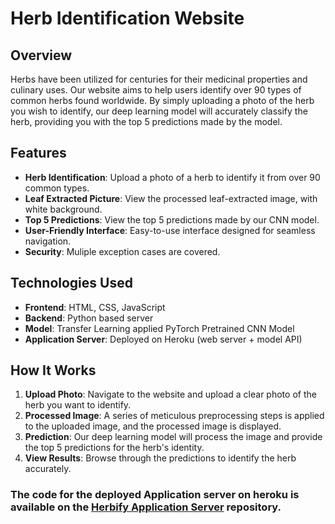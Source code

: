 # Herb Identification Website

## Overview

Herbs have been utilized for centuries for their medicinal properties and culinary uses. Our website aims to help users identify over 90 types of common herbs found worldwide. By simply uploading a photo of the herb you wish to identify, our deep learning model will accurately classify the herb, providing you with the top 5 predictions made by the model.

## Features

- **Herb Identification**: Upload a photo of a herb to identify it from over 90 common types.
- **Leaf Extracted Picture**: View the processed leaf-extracted image, with white background.
- **Top 5 Predictions**: View the top 5 predictions made by our CNN model.
- **User-Friendly Interface**: Easy-to-use interface designed for seamless navigation.
- **Security**: Muliple exception cases are covered.

## Technologies Used

- **Frontend**: HTML, CSS, JavaScript
- **Backend**: Python based server
- **Model**: Transfer Learning applied PyTorch Pretrained CNN Model
- **Application Server**: Deployed on Heroku (web server + model API)

## How It Works

1. **Upload Photo**: Navigate to the website and upload a clear photo of the herb you want to identify.
2. **Processed Image**: A series of meticulous preprocessing steps is applied to the uploaded image, and the processed image is displayed.
3. **Prediction**: Our deep learning model will process the image and provide the top 5 predictions for the herb's identity.
4. **View Results**: Browse through the predictions to identify the herb accurately.

### The code for the deployed Application server on heroku is available on the [Herbify Application Server](https://github.com/Phantom-fs/Herbify-Application-Server) repository.